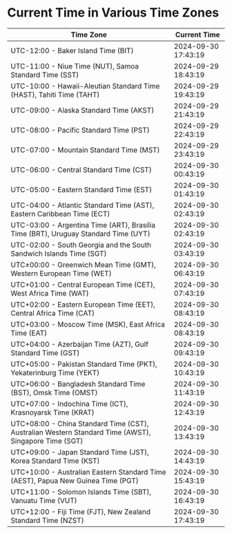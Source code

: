 # Current Time in Various Time Zones

| Time Zone | Current Time |
|-----------|--------------|
| UTC-12:00 - Baker Island Time (BIT) | 2024-09-30 17:43:19 |
| UTC-11:00 - Niue Time (NUT), Samoa Standard Time (SST) | 2024-09-29 18:43:19 |
| UTC-10:00 - Hawaii-Aleutian Standard Time (HAST), Tahiti Time (TAHT) | 2024-09-29 19:43:19 |
| UTC-09:00 - Alaska Standard Time (AKST) | 2024-09-29 21:43:19 |
| UTC-08:00 - Pacific Standard Time (PST) | 2024-09-29 22:43:19 |
| UTC-07:00 - Mountain Standard Time (MST) | 2024-09-29 23:43:19 |
| UTC-06:00 - Central Standard Time (CST) | 2024-09-30 00:43:19 |
| UTC-05:00 - Eastern Standard Time (EST) | 2024-09-30 01:43:19 |
| UTC-04:00 - Atlantic Standard Time (AST), Eastern Caribbean Time (ECT) | 2024-09-30 02:43:19 |
| UTC-03:00 - Argentina Time (ART), Brasília Time (BRT), Uruguay Standard Time (UYT) | 2024-09-30 02:43:19 |
| UTC-02:00 - South Georgia and the South Sandwich Islands Time (SGT) | 2024-09-30 03:43:19 |
| UTC±00:00 - Greenwich Mean Time (GMT), Western European Time (WET) | 2024-09-30 06:43:19 |
| UTC+01:00 - Central European Time (CET), West Africa Time (WAT) | 2024-09-30 07:43:19 |
| UTC+02:00 - Eastern European Time (EET), Central Africa Time (CAT) | 2024-09-30 08:43:19 |
| UTC+03:00 - Moscow Time (MSK), East Africa Time (EAT) | 2024-09-30 08:43:19 |
| UTC+04:00 - Azerbaijan Time (AZT), Gulf Standard Time (GST) | 2024-09-30 09:43:19 |
| UTC+05:00 - Pakistan Standard Time (PKT), Yekaterinburg Time (YEKT) | 2024-09-30 10:43:19 |
| UTC+06:00 - Bangladesh Standard Time (BST), Omsk Time (OMST) | 2024-09-30 11:43:19 |
| UTC+07:00 - Indochina Time (ICT), Krasnoyarsk Time (KRAT) | 2024-09-30 12:43:19 |
| UTC+08:00 - China Standard Time (CST), Australian Western Standard Time (AWST), Singapore Time (SGT) | 2024-09-30 13:43:19 |
| UTC+09:00 - Japan Standard Time (JST), Korea Standard Time (KST) | 2024-09-30 14:43:19 |
| UTC+10:00 - Australian Eastern Standard Time (AEST), Papua New Guinea Time (PGT) | 2024-09-30 15:43:19 |
| UTC+11:00 - Solomon Islands Time (SBT), Vanuatu Time (VUT) | 2024-09-30 16:43:19 |
| UTC+12:00 - Fiji Time (FJT), New Zealand Standard Time (NZST) | 2024-09-30 17:43:19 |
